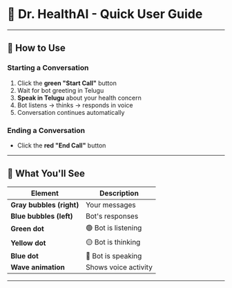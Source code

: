 # 👤 Dr. HealthAI - Quick User Guide
---

## 💬 How to Use

### Starting a Conversation
1. Click the **green "Start Call"** button
2. Wait for bot greeting in Telugu
3. **Speak in Telugu** about your health concern
4. Bot listens → thinks → responds in voice
5. Conversation continues automatically

### Ending a Conversation
- Click the **red "End Call"** button

---

## 🎯 What You'll See

| Element | Description |
|---------|-------------|
| **Gray bubbles (right)** | Your messages |
| **Blue bubbles (left)** | Bot's responses |
| **Green dot** | 🟢 Bot is listening |
| **Yellow dot** | 🟡 Bot is thinking |
| **Blue dot** | 🔵 Bot is speaking |
| **Wave animation** | Shows voice activity |

---